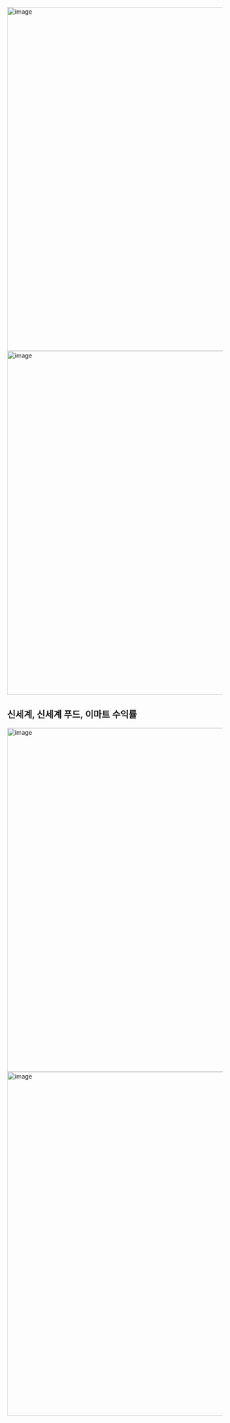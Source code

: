 <img width="802" alt="image" src="https://github.com/hyunsu3408/stock_trade/assets/134042361/454e00e9-63ca-4981-bbfc-ce0e5fbcfb8b">
<img width="802" alt="image" src="https://github.com/hyunsu3408/stock_trade/assets/134042361/f817442c-30da-424d-bbaf-91e556fc505d">
<h2>신세계, 신세계 푸드, 이마트 수익률</h2>
<img width="802" alt="image" src="https://github.com/hyunsu3408/stock_trade/assets/134042361/d0bd42a1-e246-47ef-a66b-ce97af6c99a8">
<img width="802" alt="image" src="https://github.com/hyunsu3408/stock_trade/assets/134042361/4e2bb45d-6c9e-44cd-97be-fa95e496b779">

